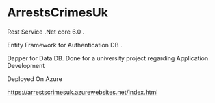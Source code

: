 # ArrestsCrimesUk
Rest Service .Net core 6.0 . 

Entity Framework for Authentication DB .

Dapper for Data DB. Done for a university project regarding Application Development

Deployed On Azure

https://arrestscrimesuk.azurewebsites.net/index.html

